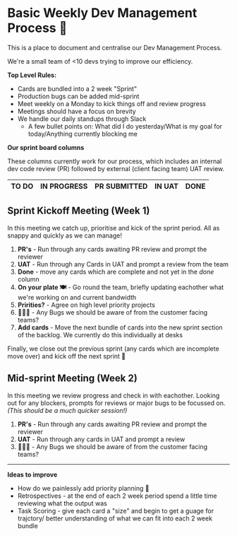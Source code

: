# Basic Weekly Dev Management Process 🚀

This is a place to document and centralise our Dev Management Process.

We're a small team of <10 devs trying to improve our efficiency.

**Top Level Rules:**
* Cards are bundled into a 2 week "Sprint"
* Production bugs can be added mid-sprint
* Meet weekly on a Monday to kick things off and review progress
* Meetings should have a focus on brevity
* We handle our daily standups through Slack
  * A few bullet points on: What did I do yesterday/What is my goal for today/Anything currently blocking me

**Our sprint board columns**

These columns currently work for our process, which includes an internal dev code review (PR) followed by external (client facing team) UAT review.

TO DO | IN PROGRESS | PR SUBMITTED | IN UAT | DONE
--- | --- | --- | --- | ---

## Sprint Kickoff Meeting (Week 1)

In this meeting we catch up, prioritise and kick of the sprint period. All as snappy and quickly as we can manage!

1. **PR's** - Run through any cards awaiting PR review and prompt the reviewer
2. **UAT** - Run through any Cards in UAT and prompt a review from the team
3. **Done** - move any cards which are complete and not yet in the *done* column
4. **On your plate 🍽️** - Go round the team, briefly updating eachother what we're working on and current bandwidth
5. **Pririties?** - Agree on high level priority projects
6. 🐜🐞🐌 - Any Bugs we should be aware of from the customer facing teams?
7. **Add cards** - Move the next bundle of cards into the new sprint section of the backlog. We currently do this individually at desks

Finally, we close out the previous sprint (any cards which are incomplete move over) and kick off the next sprint 🚀

## Mid-sprint Meeting (Week 2)

In this meeting we review progress and check in with eachother. Looking out for any blockers, prompts for reviews or major bugs to be focussed on. *(This should be a much quicker session!)*

1. **PR's** - Run through any cards awaiting PR review and prompt the reviewer
2. **UAT** - Run through any cards in UAT and prompt a review
3. 🐜🐞🐌 - Any Bugs we should be aware of from the customer facing teams?

---

**Ideas to improve**
* How do we painlessly add priority planning 🤔
* Retrospectives - at the end of each 2 week period spend a little time reviewing what the output was
* Task Scoring - give each card a "size" and begin to get a guage for trajctory/ better understanding of what we can fit into each 2 week bundle
